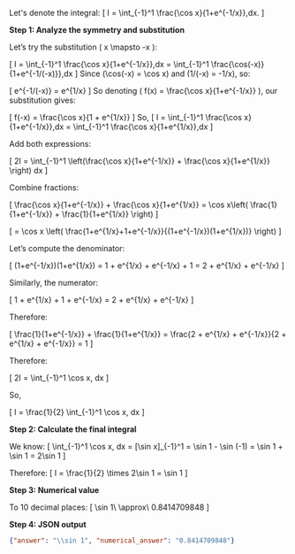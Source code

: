 Let's denote the integral:
\[
I = \int_{-1}^1 \frac{\cos x}{1+e^{-1/x}}\,dx.
\]

**Step 1: Analyze the symmetry and substitution**

Let’s try the substitution \( x \mapsto -x \):

\[
I = \int_{-1}^1 \frac{\cos x}{1+e^{-1/x}}\,dx = \int_{-1}^1 \frac{\cos(-x)}{1+e^{-1/(-x)}}\,dx
\]
Since \(\cos(-x) = \cos x\) and \(1/(-x) = -1/x\), so:

\[
e^{-1/(-x)} = e^{1/x}
\]
So denoting \( f(x) = \frac{\cos x}{1+e^{-1/x}} \), our substitution gives:

\[
f(-x) = \frac{\cos x}{1 + e^{1/x}}
\]
So,
\[
I = \int_{-1}^1 \frac{\cos x}{1+e^{-1/x}}\,dx = \int_{-1}^1 \frac{\cos x}{1+e^{1/x}}\,dx
\]

Add both expressions:

\[
2I = \int_{-1}^1 \left(\frac{\cos x}{1+e^{-1/x}} + \frac{\cos x}{1+e^{1/x}} \right) dx
\]

Combine fractions:

\[
\frac{\cos x}{1+e^{-1/x}} + \frac{\cos x}{1+e^{1/x}} = \cos x\left( \frac{1}{1+e^{-1/x}} + \frac{1}{1+e^{1/x}} \right)
\]

\[
= \cos x \left( \frac{1+e^{1/x}+1+e^{-1/x}}{(1+e^{-1/x})(1+e^{1/x})} \right)
\]

Let’s compute the denominator:

\[
(1+e^{-1/x})(1+e^{1/x}) = 1 + e^{1/x} + e^{-1/x} + 1 = 2 + e^{1/x} + e^{-1/x}
\]

Similarly, the numerator:

\[
1 + e^{1/x} + 1 + e^{-1/x} = 2 + e^{1/x} + e^{-1/x}
\]

Therefore:

\[
\frac{1}{1+e^{-1/x}} + \frac{1}{1+e^{1/x}} = \frac{2 + e^{1/x} + e^{-1/x}}{2 + e^{1/x} + e^{-1/x}} = 1
\]

Therefore:

\[
2I = \int_{-1}^1 \cos x\, dx
\]

So,

\[
I = \frac{1}{2} \int_{-1}^1 \cos x\, dx
\]

**Step 2: Calculate the final integral**

We know:
\[
\int_{-1}^1 \cos x\, dx = [\sin x]_{-1}^1 = \sin 1 - \sin (-1) = \sin 1 + \sin 1 = 2\sin 1
\]

Therefore:
\[
I = \frac{1}{2} \times 2\sin 1 = \sin 1
\]

**Step 3: Numerical value**

To 10 decimal places:
\[
\sin 1\ \approx\ 0.8414709848
\]

**Step 4: JSON output**

```json
{"answer": "\\sin 1", "numerical_answer": "0.8414709848"}
```